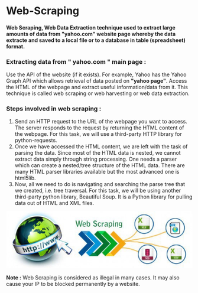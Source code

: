 # Web-Scraping                                             
                 

#### Web Scraping, Web Data Extraction technique used to extract large amounts of data from "yahoo.com" website page whereby the data extracte and saved to a local file or to a database in table (spreadsheet) format.

### Extracting data from **" yahoo.com "** main page :

Use the API of the website (if it exists). For example, Yahoo has the Yahoo Graph API which allows retrieval of data posted on **"yahoo page"**.
Access the HTML of the webpage and extract useful information/data from it. This technique is called web scraping or web harvesting or web data extraction.

### Steps involved in web scraping :

1. Send an HTTP request to the URL of the webpage you want to access. The server responds to the request by returning the HTML content of the webpage. For this task, we will use a third-party HTTP library for python-requests.
2. Once we have accessed the HTML content, we are left with the task of parsing the data. Since most of the HTML data is nested, we cannot extract data simply through string processing. One needs a parser which can create a nested/tree structure of the HTML data. There are many HTML parser libraries available but the most advanced one is html5lib.
3. Now, all we need to do is navigating and searching the parse tree that we created, i.e. tree traversal. For this task, we will be using another third-party python library, Beautiful Soup. It is a Python library for pulling data out of HTML and XML files.


![alt text](https://github.com/YashikaSharma123/Web-Scraping/blob/master/Img1.png)

**Note :** Web Scraping is considered as illegal in many cases. It may also cause your IP to be blocked permanently by a website.
